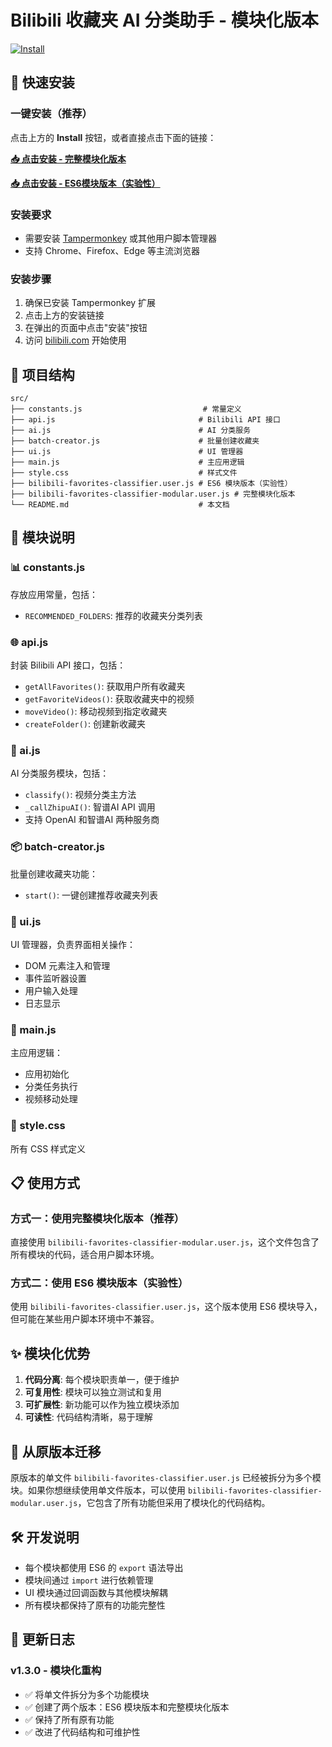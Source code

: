 # Bilibili 收藏夹 AI 分类助手 - 模块化版本

[![Install](https://img.shields.io/badge/Install-Userscript-brightgreen?style=for-the-badge&logo=tampermonkey)](https://github.com/atri1011/bilibili-favorites-classifier-userscript/raw/main/bilibili-favorites-classifier-modular.user.js)

## 🚀 快速安装

### 一键安装（推荐）
点击上方的 **Install** 按钮，或者直接点击下面的链接：

**[📥 点击安装 - 完整模块化版本](https://github.com/atri1011/bilibili-favorites-classifier-userscript/raw/main/bilibili-favorites-classifier-modular.user.js)**

**[📥 点击安装 - ES6模块版本（实验性）](https://github.com/atri1011/bilibili-favorites-classifier-userscript/raw/main/bilibili-favorites-classifier.user.js)**

### 安装要求
- 需要安装 [Tampermonkey](https://www.tampermonkey.net/) 或其他用户脚本管理器
- 支持 Chrome、Firefox、Edge 等主流浏览器

### 安装步骤
1. 确保已安装 Tampermonkey 扩展
2. 点击上方的安装链接
3. 在弹出的页面中点击"安装"按钮
4. 访问 [bilibili.com](https://www.bilibili.com) 开始使用

## 📁 项目结构

```
src/
├── constants.js                           # 常量定义
├── api.js                                # Bilibili API 接口
├── ai.js                                 # AI 分类服务
├── batch-creator.js                      # 批量创建收藏夹
├── ui.js                                 # UI 管理器
├── main.js                               # 主应用逻辑
├── style.css                             # 样式文件
├── bilibili-favorites-classifier.user.js # ES6 模块版本（实验性）
├── bilibili-favorites-classifier-modular.user.js # 完整模块化版本
└── README.md                             # 本文档
```

## 🔧 模块说明

### 📊 constants.js
存放应用常量，包括：
- `RECOMMENDED_FOLDERS`: 推荐的收藏夹分类列表

### 🌐 api.js
封装 Bilibili API 接口，包括：
- `getAllFavorites()`: 获取用户所有收藏夹
- `getFavoriteVideos()`: 获取收藏夹中的视频
- `moveVideo()`: 移动视频到指定收藏夹
- `createFolder()`: 创建新收藏夹

### 🤖 ai.js
AI 分类服务模块，包括：
- `classify()`: 视频分类主方法
- `_callZhipuAI()`: 智谱AI API 调用
- 支持 OpenAI 和智谱AI 两种服务商

### 📦 batch-creator.js
批量创建收藏夹功能：
- `start()`: 一键创建推荐收藏夹列表

### 🎨 ui.js
UI 管理器，负责界面相关操作：
- DOM 元素注入和管理
- 事件监听器设置
- 用户输入处理
- 日志显示

### 🚀 main.js
主应用逻辑：
- 应用初始化
- 分类任务执行
- 视频移动处理

### 💄 style.css
所有 CSS 样式定义

## 📋 使用方式

### 方式一：使用完整模块化版本（推荐）
直接使用 `bilibili-favorites-classifier-modular.user.js`，这个文件包含了所有模块的代码，适合用户脚本环境。

### 方式二：使用 ES6 模块版本（实验性）
使用 `bilibili-favorites-classifier.user.js`，这个版本使用 ES6 模块导入，但可能在某些用户脚本环境中不兼容。

## ✨ 模块化优势

1. **代码分离**: 每个模块职责单一，便于维护
2. **可复用性**: 模块可以独立测试和复用
3. **可扩展性**: 新功能可以作为独立模块添加
4. **可读性**: 代码结构清晰，易于理解

## 🔄 从原版本迁移

原版本的单文件 `bilibili-favorites-classifier.user.js` 已经被拆分为多个模块。如果你想继续使用单文件版本，可以使用 `bilibili-favorites-classifier-modular.user.js`，它包含了所有功能但采用了模块化的代码结构。

## 🛠️ 开发说明

- 每个模块都使用 ES6 的 `export` 语法导出
- 模块间通过 `import` 进行依赖管理
- UI 模块通过回调函数与其他模块解耦
- 所有模块都保持了原有的功能完整性

## 📝 更新日志

### v1.3.0 - 模块化重构
- ✅ 将单文件拆分为多个功能模块
- ✅ 创建了两个版本：ES6 模块版本和完整模块化版本
- ✅ 保持了所有原有功能
- ✅ 改进了代码结构和可维护性